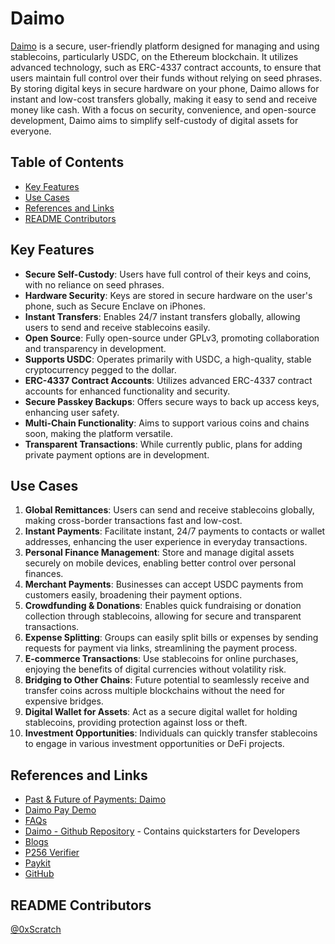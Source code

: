 # Daimo

[Daimo](https://daimo.com/#features) is a secure, user-friendly platform designed for managing and using stablecoins, particularly USDC, on the Ethereum blockchain. It utilizes advanced technology, such as ERC-4337 contract accounts, to ensure that users maintain full control over their funds without relying on seed phrases. By storing digital keys in secure hardware on your phone, Daimo allows for instant and low-cost transfers globally, making it easy to send and receive money like cash. With a focus on security, convenience, and open-source development, Daimo aims to simplify self-custody of digital assets for everyone.

## Table of Contents

- [Key Features](#key-features)
- [Use Cases](#use-cases)
- [References and Links](#references-and-links)
- [README Contributors](#readme-contributors)

## Key Features

- **Secure Self-Custody**: Users have full control of their keys and coins, with no reliance on seed phrases.
- **Hardware Security**: Keys are stored in secure hardware on the user's phone, such as Secure Enclave on iPhones.
- **Instant Transfers**: Enables 24/7 instant transfers globally, allowing users to send and receive stablecoins easily.
- **Open Source**: Fully open-source under GPLv3, promoting collaboration and transparency in development.
- **Supports USDC**: Operates primarily with USDC, a high-quality, stable cryptocurrency pegged to the dollar.
- **ERC-4337 Contract Accounts**: Utilizes advanced ERC-4337 contract accounts for enhanced functionality and security.
- **Secure Passkey Backups**: Offers secure ways to back up access keys, enhancing user safety.
- **Multi-Chain Functionality**: Aims to support various coins and chains soon, making the platform versatile.
- **Transparent Transactions**: While currently public, plans for adding private payment options are in development.

## Use Cases

1. **Global Remittances**: Users can send and receive stablecoins globally, making cross-border transactions fast and low-cost.
2. **Instant Payments**: Facilitate instant, 24/7 payments to contacts or wallet addresses, enhancing the user experience in everyday transactions.
3. **Personal Finance Management**: Store and manage digital assets securely on mobile devices, enabling better control over personal finances.
4. **Merchant Payments**: Businesses can accept USDC payments from customers easily, broadening their payment options.
5. **Crowdfunding & Donations**: Enables quick fundraising or donation collection through stablecoins, allowing for secure and transparent transactions.
6. **Expense Splitting**: Groups can easily split bills or expenses by sending requests for payment via links, streamlining the payment process.
7. **E-commerce Transactions**: Use stablecoins for online purchases, enjoying the benefits of digital currencies without volatility risk.
8. **Bridging to Other Chains**: Future potential to seamlessly receive and transfer coins across multiple blockchains without the need for expensive bridges.
9. **Digital Wallet for Assets**: Act as a secure digital wallet for holding stablecoins, providing protection against loss or theft.
10. **Investment Opportunities**: Individuals can quickly transfer stablecoins to engage in various investment opportunities or DeFi projects.

## References and Links

- [Past & Future of Payments: Daimo](https://youtu.be/xzKBNi-paMs?t=7044)
- [Daimo Pay Demo](https://github.com/daimo-eth/daimo-pay-demo)
- [FAQs](https://daimo.com/#faq)
- [Daimo - Github Repository](https://github.com/daimo-eth/daimo) - Contains quickstarters for Developers
- [Blogs](https://daimo.com/blog)
- [P256 Verifier](https://github.com/daimo-eth/p256-verifier)
- [Paykit](https://github.com/daimo-eth/paykit)
- [GitHub](https://github.com/daimo-eth)

## README Contributors

[@0xScratch](https://github.com/0xScratch)

